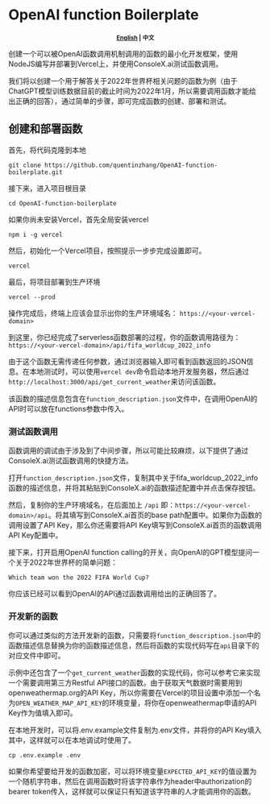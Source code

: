# OpenAI function Boilerplate

<!-- [English Version](README.md)｜中文版 -->
<p align="center"><small><b><a href="README.md">English</a> | 中文</b></small></p>


创建一个可以被OpenAI函数调用机制调用的函数的最小化开发框架，使用NodeJS编写并部署到Vercel上，并使用ConsoleX.ai测试函数调用。

我们将以创建一个用于解答关于2022年世界杯相关问题的函数为例（由于ChatGPT模型训练数据目前的截止时间为2022年1月，所以需要调用函数才能给出正确的回答），通过简单的步骤，即可完成函数的创建、部署和测试。

## 创建和部署函数

首先，将代码克隆到本地
```
git clone https://github.com/quentinzhang/OpenAI-function-boilerplate.git
```

接下来，进入项目根目录
```
cd OpenAI-function-boilerplate
```

如果你尚未安装Vercel，首先全局安装vercel
```
npm i -g vercel
```

然后，初始化一个Vercel项目，按照提示一步步完成设置即可。
```
vercel
```

最后，将项目部署到生产环境

```
vercel --prod
```

操作完成后，终端上应该会显示出你的生产环境域名：
```https://<your-vercel-domain>```

到这里，你已经完成了serverless函数部署的过程，你的函数调用路径为：
```https://<your-vercel-domain>/api/fifa_worldcup_2022_info```

由于这个函数无需传递任何参数，通过浏览器输入即可看到函数返回的JSON信息。在本地测试时，可以使用```vercel dev```命令启动本地开发服务器，然后通过```http://localhost:3000/api/get_current_weather```来访问该函数。

该函数的描述信息包含在```function_description.json```文件中，在调用OpenAI的API时可以放在functions参数中传入。

### 测试函数调用

函数调用的调试由于涉及到了中间步骤，所以可能比较麻烦，以下提供了通过ConsoleX.ai测试函数调用的快捷方法。

打开```function_description.json```文件，复制其中关于fifa_worldcup_2022_info函数的描述信息，并将其粘贴到ConsoleX.ai的函数描述配置中并点击保存按钮。

然后，复制你的生产环境域名，在后面加上 ```/api``` 即：```https://<your-vercel-domain>/api```。将其填写到ConsoleX.ai首页的base path配置中。如果你为函数的调用设置了API Key，那么你还需要将API Key填写到ConsoleX.ai首页的函数调用API Key配置中。

接下来，打开启用OpenAI function calling的开关，向OpenAI的GPT模型提问一个关于2022年世界杯的简单问题：
```
Which team won the 2022 FIFA World Cup?
```

你应该已经可以看到OpenAI的API通过函数调用给出的正确回答了。

### 开发新的函数

你可以通过类似的方法开发新的函数，只需要将```function_description.json```中的函数描述信息替换为你的函数描述信息，然后将函数的实现代码写在```api```目录下的对应文件中即可。

示例中还包含了一个```get_current_weather```函数的实现代码，你可以参考它来实现一个需要调用第三方Restful API接口的函数。由于获取天气数据时需要用到openweathermap.org的API Key，所以你需要在Vercel的项目设置中添加一个名为```OPEN_WEATHER_MAP_API_KEY```的环境变量，将你在openweathermap申请的API Key作为值填入即可。

在本地开发时，可以将.env.example文件复制为.env文件，并将你的API Key填入其中，这样就可以在本地调试时使用了。
```
cp .env.example .env
```

如果你希望要给开发的函数加密，可以将环境变量```EXPECTED_API_KEY```的值设置为一个随机字符串，然后在调用函数时将该字符串作为header中authorization的bearer token传入，这样就可以保证只有知道该字符串的人才能调用你的函数。